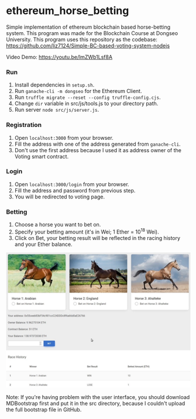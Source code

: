# ethereum_horse_betting
Simple implementation of ethereum blockchain based horse-betting system. This program was made for the Blockchain Course at Dongseo University. This program uses this repository as the codebase: https://github.com/liz7124/Simple-BC-based-voting-system-nodejs 

Video Demo:
https://youtu.be/lmZWb1Lsf8A

### Run
1. Install dependencies in ```setup.sh```.
2. Run ```ganache-cli -m dongseo``` for the Ethereum Client.
3. Run ```truffle migrate --reset --config truffle-config.cjs```.
4. Change ```dir``` variable in src/js/tools.js to your directory path.
5. Run server ```node src/js/server.js```.

### Registration
1. Open ```localhost:3000``` from your browser.
2. Fill the address with one of the address generated from ```ganache-cli```.
3. Don't use the first address because I used it as address owner of the Voting smart contract.

### Login
1. Open ```localhost:3000/login``` from your browser.
2. Fill the address and password from previous step.
3. You will be redirected to voting page.

### Betting
1. Choose a horse you want to bet on.
2. Specify your betting amount (it's in Wei; 1 Ether = 10<sup>18</sup> Wei).
3. Click on Bet, your betting result will be reflected in the racing history and your Ether balance.

![alt text](https://github.com/Indraa145/ethereum_horse_betting/blob/main/horse_betting_system.jpg)

Note: If you're having problem with the user interface, you should download MDBootstrap first and put it in the src directory, because I couldn't upload the full bootstrap file in GitHub.
